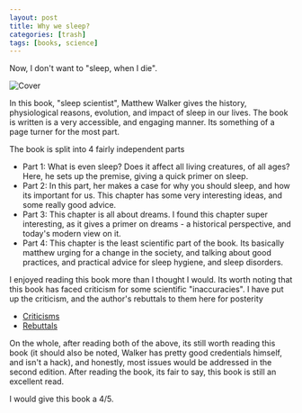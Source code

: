```yaml
---
layout: post
title: Why we sleep?
categories: [trash]
tags: [books, science]
---
```


Now, I don't want to "sleep, when I die".

![Cover](https://images-na.ssl-images-amazon.com/images/I/41E2E-6rWyL._SX331_BO1,204,203,200_.jpg)

In this book, "sleep scientist", Matthew Walker gives the history, physiological reasons, evolution, and impact of sleep in our lives. The book is written is a very accessible, and engaging manner. Its something of a page turner for the most part.

The book is split into 4 fairly independent parts
- Part 1: What is even sleep? Does it affect all living creatures, of all ages? Here, he sets up the premise, giving a quick primer on sleep.
- Part 2: In this part, her makes a case for why you should sleep, and how its important for us. This chapter has some very interesting ideas, and some really good advice.
- Part 3: This chapter is all about dreams. I found this chapter super interesting, as it gives a primer on dreams - a historical perspective, and today's modern view on it.
- Part 4: This chapter is the least scientific part of the book. Its basically matthew urging for a change in the society, and talking about good practices, and practical advice for sleep hygiene, and sleep disorders.


I enjoyed reading this book more than I thought I would. Its worth noting that this book has faced criticism for some scientific "inaccuracies". I have put up the criticism, and the author's rebuttals to them here for posterity
- [Criticisms](https://guzey.com/books/why-we-sleep/)
- [Rebuttals](https://sleepdiplomat.wordpress.com/)

On the whole, after reading both of the above, its still worth reading this book (it should also be noted, Walker has pretty good credentials himself, and isn't a hack), and honestly, most issues would be addressed in the second edition. After reading the book, its fair to say, this book is still an excellent read.

I would give this book a 4/5.
